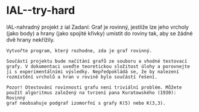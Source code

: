 # IAL--try-hard
IAL-nahradný projekt z ial
Zadaní:
    Graf je rovinný, jestliže lze jeho vrcholy (jako body) a hrany (jako spojité křivky) umístit do roviny tak, aby se žádné dvě hrany  nekřížily.
    
    Vytvořte program, který rozhodne, zda je graf rovinný.
    
    Součástí projektu bude načítání grafů ze souboru a vhodné testovací grafy. V dokumentaci uveďte teoretickou složitost úlohy a porovnejte
    ji s experimentálními výsledky. Nepředpokládá se, že by nalezení rozmístění vrcholů a hran v rovině bylo součástí řešení.
    
    Pozor! Otestování rovinnosti grafu není triviální problém. Můžete použít algoritmus založený na tvrzení pana Kuratowského (1930): Rovinný
    graf neobsahuje podgraf izomorfní s grafy K(5) nebo K(3,3).
